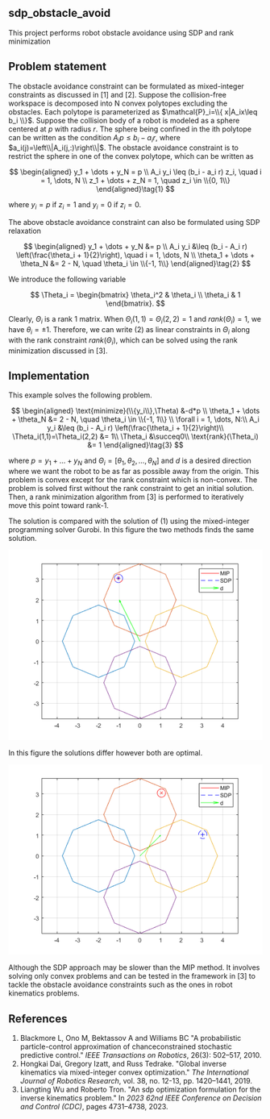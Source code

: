 ## sdp_obstacle_avoid
This project performs robot obstacle avoidance using SDP and rank minimization

## Problem statement
The obstacle avoidance constraint can be formulated as mixed-integer constraints as discussed in [1] and [2]. Suppose the collision-free workspace is decomposed into N convex polytopes excluding the obstacles. Each polytope is parameterized as $\mathcal{P}_i=\\{ x|A_ix\leq b_i \\}$. Suppose the collision body of a robot is modeled as a sphere centered at $p$ with radius $r$. The sphere being confined in the ith polytope can be written as the condition $A_ip\leq b_i-a_i r$, where $a_i(j)=\left\\|A_i(j,:)\right\\|$. The obstacle avoidance constraint is to restrict the sphere in one of the convex polytope, which can be written as

$$
\begin{aligned}
y_1 + \dots + y_N = p \\
A_i y_i \leq (b_i - a_i r) z_i, \quad i = 1, \dots, N \\
z_1 + \dots + z_N = 1, \quad z_i \in \\{0, 1\\}
\end{aligned}\tag{1}
$$

where $y_i=p$ if $z_i = 1$ and $y_i=0$ if $z_i=0$. 

The above obstacle avoidance constraint can also be formulated using SDP relaxation

$$
\begin{aligned}
    y_1 + \dots + y_N &= p \\
    A_i y_i &\leq (b_i - A_i r) \left(\frac{\theta_i + 1}{2}\right), \quad i = 1, \dots, N \\
    \theta_1 + \dots + \theta_N &= 2 - N, \quad \theta_i \in \\{-1, 1\\} 
\end{aligned}\tag{2}
$$

We introduce the following variable 

$$
\Theta_i = 
\begin{bmatrix}
\theta_i^2 & \theta_i \\
\theta_i & 1
\end{bmatrix}.
$$

Clearly, $\Theta_i$ is a rank 1 matrix. When $\Theta_i(1,1)=\Theta_i(2,2)=1$ and $rank(\Theta_i)=1$, we have $\theta_i=\pm 1$. Therefore, we can write (2) as linear constraints in $\Theta_i$ along with the rank constraint $rank(\Theta_i)$, which can be solved using the rank minimization discussed in [3]. 

## Implementation
This example solves the following problem.

$$
\begin{aligned}
    \text{minimize}(\\{y_i\\},\Theta) &-d*p \\
    \theta_1 + \dots + \theta_N &= 2 - N, \quad \theta_i \in \\{-1, 1\\} \\
    \forall i = 1, \dots, N:\\
    A_i y_i &\leq (b_i - A_i r) \left(\frac{\theta_i + 1}{2}\right)\\
    \Theta_i(1,1)=\Theta_i(2,2) &= 1\\
    \Theta_i &\succeq0\\
    \text{rank}(\Theta_i) &= 1
\end{aligned}\tag{3}
$$

where $p = y_1 + \dots + y_N$ and $\Theta_i = [\theta_1, \theta_2, \dots, \theta_N]$ and $d$ is a desired direction where we want the robot to be as far as possible away from the origin. This problem is convex except for the rank constraint which is non-convex. The problem is solved first without the rank constraint to get an initial solution. Then, a rank minimization algorithm from [3] is performed to iteratively move this point toward rank-1.

The solution is compared with the solution of (1) using the mixed-integer programming solver Gurobi. In this figure the two methods finds the same solution.

![mip and sdp compare 1](./figs/mip_sdp_compare1.png)

In this figure the solutions differ however both are optimal.

![mip and sdp compare 2](./figs/mip_sdp_compare2.png)

Although the SDP approach may be slower than the MIP method. It involves solving only convex problems and can be tested in the framework in [3] to tackle the obstacle avoidance constraints such as the ones in robot kinematics problems.

## References

1. Blackmore L, Ono M, Bektassov A and Williams BC "A probabilistic particle-control approximation of chanceconstrained stochastic predictive control." *IEEE Transactions on Robotics*, 26(3): 502–517, 2010.
2. Hongkai Dai, Gregory Izatt, and Russ Tedrake. "Global inverse kinematics via mixed-integer convex optimization." *The International Journal of Robotics Research*, vol. 38, no. 12-13, pp. 1420–1441, 2019.
3. Liangting Wu and Roberto Tron. "An sdp optimization formulation for the inverse kinematics problem." In *2023 62nd IEEE Conference on Decision and
Control (CDC)*, pages 4731–4738, 2023.
